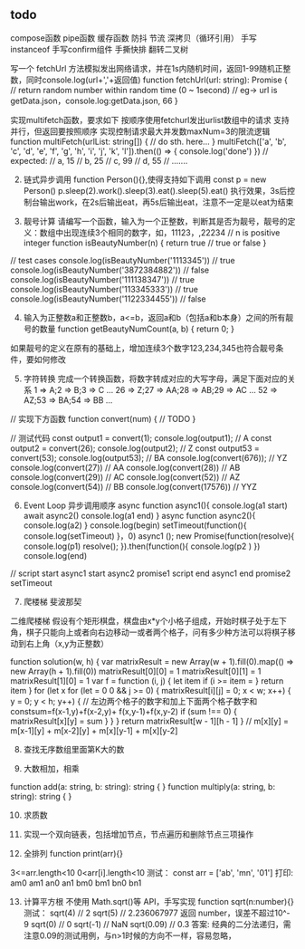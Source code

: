 
## todo

compose函数
pipe函数
缓存函数
防抖
节流
深拷贝（循环引用）
手写instanceof
手写confirm组件
手撕快排
翻转二叉树

 写一个 fetchUrl 方法模拟发出网络请求，并在1s内随机时间，返回1-99随机正整数，同时console.log(url+','+返回值)
function fetchUrl(url: string): Promise<number> {
// return random number within random time (0 ~ 1second)
// eg-> url is getData.json，console.log:getData.json, 66
}

实现multifetch函数，要求如下
按顺序使用fetchurl发出urlist数组中的请求
支持并行，但返回要按照顺序
实现控制请求最大并发数maxNum=3的限流逻辑
function multiFetch(urlList: string[]) {
    // do sth. here...
}
multiFetch(['a', 'b', 'c', 'd', 'e', 'f', 'g', 'h', 'i', 'j', 'k', 'l']).then(() => { console.log('done')
})
// expected:
// a, 15
// b, 25
// c, 99
// d, 55
// .......

2. 链式异步调用
 function Person(){},使得支持如下调用
  const p = new Person()
p.sleep(2).work().sleep(3).eat().sleep(5).eat()
执行效果，3s后控制台输出work，在2s后输出eat，再5s后输出eat，注意不一定是以eat为结束

3. 靓号计算
请编写一个函数，输入为一个正整数，判断其是否为靓号，靓号的定义：数组中出现连续3个相同的数字，如，11123，,22234
// n is positive integer
function isBeautyNumber(n)
{ return true // true or false
}

// test cases
console.log(isBeautyNumber('1113345')) // true
console.log(isBeautyNumber('3872384882')) // false
console.log(isBeautyNumber('111138347')) // true
console.log(isBeautyNumber('113345333')) // true
console.log(isBeautyNumber('1122334455')) // false

4. 输入为正整数a和正整数b，a<=b，返回a和b（包括a和b本身）之间的所有靓号的数量
function getBeautyNumCount(a, b) {
return 0; }

如果靓号的定义在原有的基础上，增加连续3个数字123,234,345也符合靓号条件，要如何修改

5. 字符转换
完成一个转换函数，将数字转成对应的大写字母，满足下面对应的关系
1 => A;2 => B;3 => C
...
26 => Z;27 => AA;28 => AB;29 => AC ...
52 => AZ;53 => BA;54 => BB
...

// 实现下方函数
function convert(num) { // TODO
}

// 测试代码
const output1 = convert(1);
console.log(output1); // A
const output2 = convert(26);
console.log(output2); // Z
const output53 = convert(53);
console.log(output53); // BA
console.log(convert(676)); // YZ
console.log(convert(27)) // AA
console.log(convert(28)) // AB
console.log(convert(29)) // AC
console.log(convert(52)) // AZ
console.log(convert(54)) // BB
console.log(convert(17576)) // YYZ

6. Event Loop 异步调用顺序
async function async1(){ console.log(a1 start) await async2() console.log(a1 end)
}
async function async2(){ console.log(a2)
}
console.log(begin) setTimeout(function(){
console.log(setTimeout) }，0) async1
();
new Promise(function(resolve){ console.log(p1)
resolve();
   }).then(function(){ console.log(p2 )
}) console.log(end)

//
script start async1 start async2 promise1 script end async1 end promise2 setTimeout

7. 爬楼梯 斐波那契

二维爬楼梯
假设有个矩形棋盘，棋盘由x*y个小格子组成，开始时棋子处于左下角，棋子只能向上或者向右边移动一或者两个格子，问有多少种方法可以将棋子移动到右上角（x,y为正整数）

function solution(w, h) { var matrixResult = new Array(w + 1).fill(0).map(() => new Array(h + 1).fill(0))
matrixResult[0][0] = 1 matrixResult[0][1] = 1 matrixResult[1][0] = 1
var f = function (i, j) {
  let item
  if (i >=
    item =
  } return
item
}
for (let x
for (let
= 0
0 && j >= 0) {
matrixResult[i][j]
= 0; x < w; x++) { y = 0; y < h; y++) {
// 左边两个格子的数字和加上下面两个格子数字和
constsum=f(x-1,y)+f(x-2,y)+ f(x,y-1)+f(x,y-2) if (sum !== 0) {
matrixResult[x][y] = sum }
} }
return matrixResult[w - 1][h - 1] }
// m[x][y] = m[x-1][y] + m[x-2][y] + m[x][y-1] + m[x][y-2]

8. 查找无序数组里面第K大的数

9. 大数相加，相乘

function add(a: string, b: string): string { }
function multiply(a: string, b: string): string { }

10. 求质数

11. 实现一个双向链表，包括增加节点，节点遍历和删除节点三项操作

12. 全排列
function print(arr){}

3<=arr.length<10 0<arr[i].length<10
测试：
const arr = ['ab', 'mn', '01'] 打印: am0 am1 an0 an1 bm0 bm1 bn0 bn1

13. 计算平方根
不使用 Math.sqrt()等 API，手写实现 function sqrt(n:number){}
测试：
sqrt(4) // 2
sqrt(5) // 2.236067977 返回 number，误差不超过10^-
9 sqrt(0) // 0 sqrt(-1) // NaN sqrt(0.09) // 0.3
答案:
经典的二分法递归，需注意0.09的测试用例，与n>1时候的方向不一样，容易忽略，
